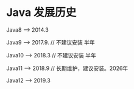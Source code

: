 # Java 发展历史

Java8 --> 2014.3

Java9 --> 2017.9.  // 不建议安装 半年

Java10 --> 2018.3 // 不建议安装 半年

Java11 --> 2018.9 // 长期维护，建议安装。2026年

Java12 --> 2019.3